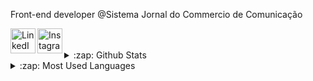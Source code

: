 
Front-end developer @Sistema Jornal do Commercio de Comunicação

[<img align="left" alt="LinkedIn" width="40px" src="https://image.flaticon.com/icons/svg/187/187185.svg" />][linkedin]
[<img align="left" alt="Instagram" width="40px" src="https://image.flaticon.com/icons/svg/187/187207.svg" />][instagram]


<br />
<br />

<details>
  <summary>:zap: Github Stats</summary>

  <img align="left" alt="codeSTACKr's Github Stats" src="https://github-readme-stats.codestackr.vercel.app/api?username=caiofsr&count_private=true&show_icons=true&theme=radical" />

</details>


<details>
  <summary>:zap: Most Used Languages</summary>

  [![Top Langs](https://github-readme-stats.vercel.app/api/top-langs/?username=caiofsr&layout=compact&theme=radical)](https://github.com/anuraghazra/github-readme-stats)

</details>

[instagram]: https://www.instagram.com/caiofsr1
[linkedin]: https://www.linkedin.com/in/caiofsr/
